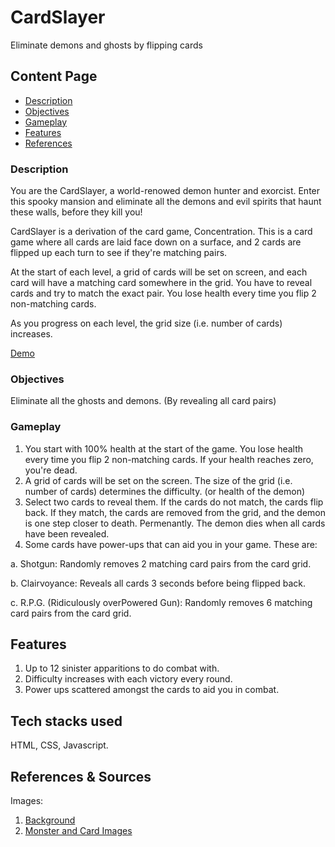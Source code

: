 # CardSlayer

Eliminate demons and ghosts by flipping cards

## Content Page

- [Description](#description)
- [Objectives](#objectives)
- [Gameplay](#gameplay)
- [Features](#features)
- [References](#references)

### Description

You are the CardSlayer, a world-renowed demon hunter and exorcist. Enter this spooky mansion and eliminate all the demons and evil spirits that haunt these walls, before they kill you!

CardSlayer is a derivation of the card game, Concentration. This is a card game where all cards are laid face down on a surface, and 2 cards are flipped up each turn to see if they're matching pairs.

At the start of each level, a grid of cards will be set on screen, and each card will have a matching card somewhere in the grid. You have to reveal cards and try to match the exact pair. You lose health every time you flip 2 non-matching cards.

As you progress on each level, the grid size (i.e. number of cards) increases.

[Demo](https://pages.git.generalassemb.ly/g00nd0/cardSlayer/)

### Objectives

Eliminate all the ghosts and demons. (By revealing all card pairs)

### Gameplay

1. You start with 100% health at the start of the game. You lose health every time you flip 2 non-matching cards. If your health reaches zero, you're dead.
2. A grid of cards will be set on the screen. The size of the grid (i.e. number of cards) determines the difficulty. (or health of the demon)
3. Select two cards to reveal them. If the cards do not match, the cards flip back. If they match, the cards are removed from the grid, and the demon is one step closer to death. Permenantly. The demon dies when all cards have been revealed.
4. Some cards have power-ups that can aid you in your game. These are:

a. Shotgun: Randomly removes 2 matching card pairs from the card grid.

b. Clairvoyance: Reveals all cards 3 seconds before being flipped back.

c. R.P.G. (Ridiculously overPowered Gun): Randomly removes 6 matching card pairs from the card grid.

## Features

1. Up to 12 sinister apparitions to do combat with.
2. Difficulty increases with each victory every round.
3. Power ups scattered amongst the cards to aid you in combat.

## Tech stacks used

HTML, CSS, Javascript.

## References & Sources

Images:

1. [Background](https://wallpaperaccess.com/download/scary-castle-666578)
2. [Monster and Card Images](https://opengameart.org/)
